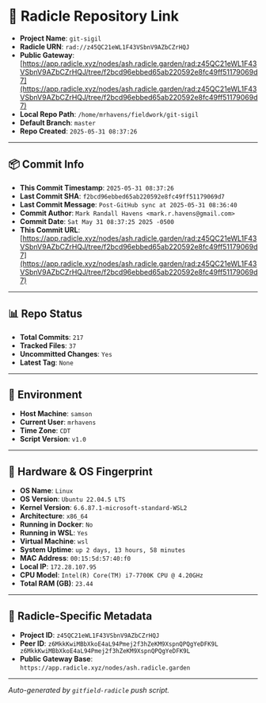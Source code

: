 # 🔗 Radicle Repository Link

- **Project Name**: `git-sigil`
- **Radicle URN**: `rad://z45QC21eWL1F43VSbnV9AZbCZrHQJ`
- **Public Gateway**: [https://app.radicle.xyz/nodes/ash.radicle.garden/rad:z45QC21eWL1F43VSbnV9AZbCZrHQJ/tree/f2bcd96ebbed65ab220592e8fc49ff51179069d7](https://app.radicle.xyz/nodes/ash.radicle.garden/rad:z45QC21eWL1F43VSbnV9AZbCZrHQJ/tree/f2bcd96ebbed65ab220592e8fc49ff51179069d7)
- **Local Repo Path**: `/home/mrhavens/fieldwork/git-sigil`
- **Default Branch**: `master`
- **Repo Created**: `2025-05-31 08:37:26`

---

## 📦 Commit Info

- **This Commit Timestamp**: `2025-05-31 08:37:26`
- **Last Commit SHA**: `f2bcd96ebbed65ab220592e8fc49ff51179069d7`
- **Last Commit Message**: `Post-GitHub sync at 2025-05-31 08:36:40`
- **Commit Author**: `Mark Randall Havens <mark.r.havens@gmail.com>`
- **Commit Date**: `Sat May 31 08:37:25 2025 -0500`
- **This Commit URL**: [https://app.radicle.xyz/nodes/ash.radicle.garden/rad:z45QC21eWL1F43VSbnV9AZbCZrHQJ/tree/f2bcd96ebbed65ab220592e8fc49ff51179069d7](https://app.radicle.xyz/nodes/ash.radicle.garden/rad:z45QC21eWL1F43VSbnV9AZbCZrHQJ/tree/f2bcd96ebbed65ab220592e8fc49ff51179069d7)

---

## 📊 Repo Status

- **Total Commits**: `217`
- **Tracked Files**: `37`
- **Uncommitted Changes**: `Yes`
- **Latest Tag**: `None`

---

## 🧭 Environment

- **Host Machine**: `samson`
- **Current User**: `mrhavens`
- **Time Zone**: `CDT`
- **Script Version**: `v1.0`

---

## 🧬 Hardware & OS Fingerprint

- **OS Name**: `Linux`
- **OS Version**: `Ubuntu 22.04.5 LTS`
- **Kernel Version**: `6.6.87.1-microsoft-standard-WSL2`
- **Architecture**: `x86_64`
- **Running in Docker**: `No`
- **Running in WSL**: `Yes`
- **Virtual Machine**: `wsl`
- **System Uptime**: `up 2 days, 13 hours, 58 minutes`
- **MAC Address**: `00:15:5d:57:40:f0`
- **Local IP**: `172.28.107.95`
- **CPU Model**: `Intel(R) Core(TM) i7-7700K CPU @ 4.20GHz`
- **Total RAM (GB)**: `23.44`

---

## 🌱 Radicle-Specific Metadata

- **Project ID**: `z45QC21eWL1F43VSbnV9AZbCZrHQJ`
- **Peer ID**: `z6MkkKwiMBbXkoE4aL94Pmej2f3hZeKM9XspnQPQgYeDFK9L
z6MkkKwiMBbXkoE4aL94Pmej2f3hZeKM9XspnQPQgYeDFK9L`
- **Public Gateway Base**: `https://app.radicle.xyz/nodes/ash.radicle.garden`

---

_Auto-generated by `gitfield-radicle` push script._
